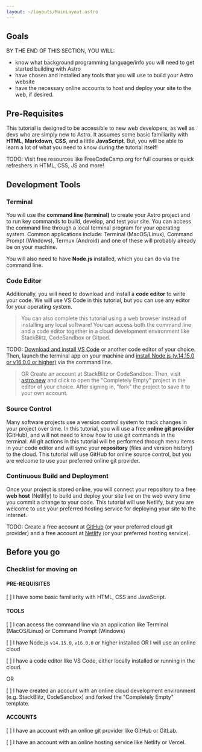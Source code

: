 ```yaml
---
layout: ~/layouts/MainLayout.astro
---
```


## Goals

BY THE END OF THIS SECTION, YOU WILL:
- know what background programming language/info you will need to get started building with Astro
- have chosen and installed any tools that you will use to build your Astro website
- have the necessary online accounts to host and deploy your site to the web, if desired.

## Pre-Requisites

This tutorial is designed to be accessible to new web developers, as well as devs who are simply new to Astro. It assumes some basic familiarity with **HTML**, **Markdown**, **CSS**, and a little **JavaScript**. But, you will be able to learn a lot of what you need to know during the tutorial itself!

TODO: Visit free resources like FreeCodeCamp.org for full courses or quick refreshers in HTML, CSS, JS and more!

## Development Tools

### Terminal

You will use the **command line (terminal)** to create your Astro project and to run key commands to build, develop, and test your site. You can access the command line through a local terminal program for your operating system. Common applications include: Terminal (MacOS/Linux), Command Prompt (Windows), Termux (Android) and one of these will probably already be on your machine. 

You will also need to have **Node.js** installed, which you can do via the command line. 

### Code Editor

Additionally, you will need to download and install a **code editor** to write your code. We will use VS Code in this tutorial, but you can use any editor for your operating system.

>You can also complete this tutorial using a web browser instead of installing any local software! You can access both the command line and a code editor together in a cloud development environment like StackBlitz, CodeSandbox or Gitpod.


TODO: [Download and install VS Code](https://code.visualstudio.com/#alt-downloads) or another code editor of your choice. Then, launch the terminal app on your machine and [install Node.js (v.14.15.0 or v16.0.0 or higher)](docs.npmjs.com/downloading-and-installing-node-js-and-npm) via the command line.
> OR Create an account at StackBlitz or CodeSandbox. Then, visit [astro.new](https://astro.new) and click to open the "Completely Empty" project in the editor of your choice. After signing in, "fork" the project to save it to your own account.

### Source Control

Many software projects use a version control system to track changes in your project over time. In this tutorial, you will use a free **online git provider** (GitHub), and will not need to know how to use git commands in the terminal. All git actions in this tutorial will be performed through menu items in your code editor and will sync your **repository** (files and version history) to the cloud. This tutorial will use GitHub for online source control, but you are welcome to use your preferred online git provider.

### Continuous Build and Deployment
Once your project is stored online, you will connect your repository to a free **web host** (Netlify) to build and deploy your site live on the web every time you commit a change to your code. This tutorial will use Netlify, but you are welcome to use your preferred hosting service for deploying your site to the internet.

TODO: Create a free account at [GitHub](https://github.com) (or your preferred cloud git provider) and a free account at [Netlify](https://netlify.com) (or your preferred hosting service).

## Before you go

### Checklist for moving on

#### PRE-REQUISITES
[ ] I have some basic familiarity with HTML, CSS and JavaScript.

#### TOOLS
[ ] I can access the command line via an application like Terminal (MacOS/Linux) or Command Prompt (Windows)

[ ] I have Node.js `v14.15.0`, `v16.0.0` or higher installed OR I will use an online cloud

[ ] I have a code editor like VS Code, either locally installed or running in the cloud.

OR 

[ ] I have created an account with an online cloud development environment (e.g. StackBlitz, CodeSandbox) and forked the "Completely Empty" template.

#### ACCOUNTS
[ ] I have an account with an online git provider like GitHub or GitLab.

[ ] I have an account with an online hosting service like Netlify or Vercel.

